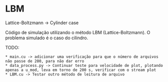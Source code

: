 # LBM
Lattice-Boltzmann -> Cylinder case

Código de simulação utilizando o método LBM (Lattice-Boltzmann).
O problema simulado é o caso do cilindro.

TODO:

	* main.cu -> adicionar uma verificação para que o número de arquivos não passe de 200, para não dar erro
	* data_process.py -> Continuar teste para velocidade de plot, plotando apenas a u_mod, leva em torno de 200 s, verificar com o stream plot
	* LBM.cu -> Testar outro método de leitura de arquivo
